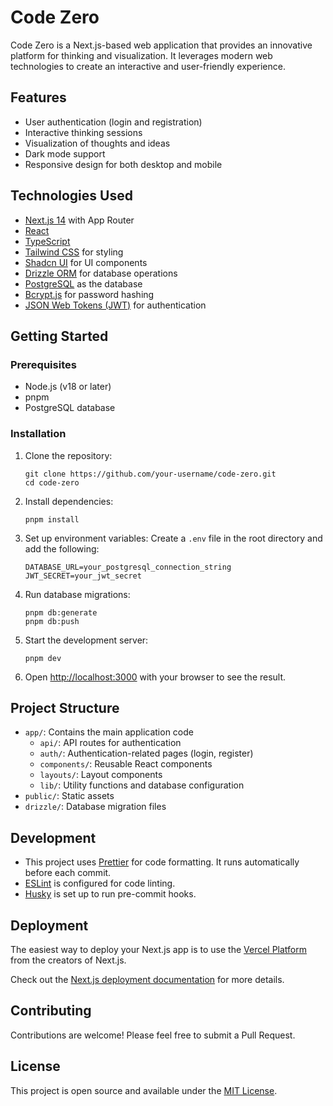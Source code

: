 # Code Zero

Code Zero is a Next.js-based web application that provides an innovative platform for thinking and visualization. It leverages modern web technologies to create an interactive and user-friendly experience.

## Features

- User authentication (login and registration)
- Interactive thinking sessions
- Visualization of thoughts and ideas
- Dark mode support
- Responsive design for both desktop and mobile

## Technologies Used

- [Next.js 14](https://nextjs.org/) with App Router
- [React](https://reactjs.org/)
- [TypeScript](https://www.typescriptlang.org/)
- [Tailwind CSS](https://tailwindcss.com/) for styling
- [Shadcn UI](https://ui.shadcn.com/) for UI components
- [Drizzle ORM](https://orm.drizzle.team/) for database operations
- [PostgreSQL](https://www.postgresql.org/) as the database
- [Bcrypt.js](https://github.com/dcodeIO/bcrypt.js/) for password hashing
- [JSON Web Tokens (JWT)](https://jwt.io/) for authentication

## Getting Started

### Prerequisites

- Node.js (v18 or later)
- pnpm
- PostgreSQL database

### Installation

1. Clone the repository:

   ```
   git clone https://github.com/your-username/code-zero.git
   cd code-zero
   ```

2. Install dependencies:

   ```
   pnpm install
   ```

3. Set up environment variables:
   Create a `.env` file in the root directory and add the following:

   ```
   DATABASE_URL=your_postgresql_connection_string
   JWT_SECRET=your_jwt_secret
   ```

4. Run database migrations:

   ```
   pnpm db:generate
   pnpm db:push
   ```

5. Start the development server:

   ```
   pnpm dev
   ```

6. Open [http://localhost:3000](http://localhost:3000) with your browser to see the result.

## Project Structure

- `app/`: Contains the main application code
  - `api/`: API routes for authentication
  - `auth/`: Authentication-related pages (login, register)
  - `components/`: Reusable React components
  - `layouts/`: Layout components
  - `lib/`: Utility functions and database configuration
- `public/`: Static assets
- `drizzle/`: Database migration files

## Development

- This project uses [Prettier](https://prettier.io/) for code formatting. It runs automatically before each commit.
- [ESLint](https://eslint.org/) is configured for code linting.
- [Husky](https://typicode.github.io/husky/#/) is set up to run pre-commit hooks.

## Deployment

The easiest way to deploy your Next.js app is to use the [Vercel Platform](https://vercel.com/new?utm_medium=default-template&filter=next.js&utm_source=create-next-app&utm_campaign=create-next-app-readme) from the creators of Next.js.

Check out the [Next.js deployment documentation](https://nextjs.org/docs/deployment) for more details.

## Contributing

Contributions are welcome! Please feel free to submit a Pull Request.

## License

This project is open source and available under the [MIT License](LICENSE).

